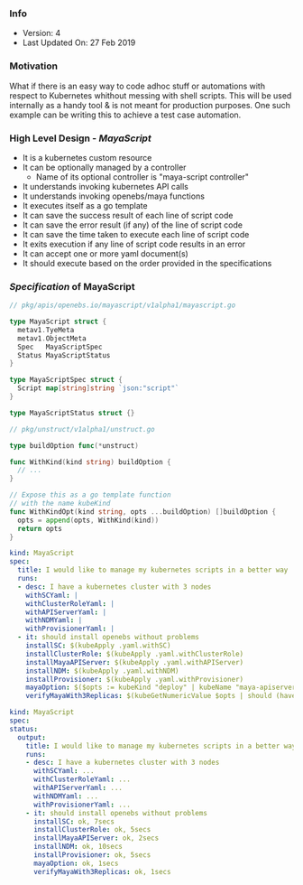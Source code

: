 ### Info
- Version: 4
- Last Updated On: 27 Feb 2019

### Motivation
What if there is an easy way to code adhoc stuff or automations with respect to Kubernetes whithout messing with shell scripts. This will be used internally as a handy tool & is not meant for production purposes. One such example can be writing this to achieve a test case automation.

### High Level Design - _MayaScript_
- It is a kubernetes custom resource
- It can be optionally managed by a controller
  - Name of its optional controller is "maya-script controller"
- It understands invoking kubernetes API calls
- It understands invoking openebs/maya functions
- It executes itself as a go template
- It can save the success result of each line of script code
- It can save the error result (if any) of the line of script code
- It can save the time taken to execute each line of script code
- It exits execution if any line of script code results in an error
- It can accept one or more yaml document(s)
- It should execute based on the order provided in the specifications

### _Specification_ of MayaScript
```go
// pkg/apis/openebs.io/mayascript/v1alpha1/mayascript.go

type MayaScript struct {
  metav1.TyeMeta
  metav1.ObjectMeta
  Spec   MayaScriptSpec
  Status MayaScriptStatus
}

type MayaScriptSpec struct {
  Script map[string]string `json:"script"`
}

type MayaScriptStatus struct {}
```

```go
// pkg/unstruct/v1alpha1/unstruct.go

type buildOption func(*unstruct)

func WithKind(kind string) buildOption {
  // ...
}

// Expose this as a go template function 
// with the name kubeKind
func WithKindOpt(kind string, opts ...buildOption) []buildOption {
  opts = append(opts, WithKind(kind))
  return opts
}
```

```yaml
kind: MayaScript
spec:
  title: I would like to manage my kubernetes scripts in a better way
  runs:
  - desc: I have a kubernetes cluster with 3 nodes
    withSCYaml: |
    withClusterRoleYaml: |
    withAPIServerYaml: |
    withNDMYaml: |
    withProvisionerYaml: |
  - it: should install openebs without problems
    installSC: $(kubeApply .yaml.withSC)
    installClusterRole: $(kubeApply .yaml.withClusterRole)
    installMayaAPIServer: $(kubeApply .yaml.withAPIServer)
    installNDM: $(kubeApply .yaml.withNDM)
    installProvisioner: $(kubeApply .yaml.withProvisioner)
    mayaOption: $($opts := kubeKind "deploy" | kubeName "maya-apiserver" | kubePath ".spec.replicas")
    verifyMayaWith3Replicas: $(kubeGetNumericValue $opts | should (haveLen 3))
```

```yaml
kind: MayaScript
spec:
status:
  output:
    title: I would like to manage my kubernetes scripts in a better way
    runs:
    - desc: I have a kubernetes cluster with 3 nodes
      withSCYaml: ...
      withClusterRoleYaml: ...
      withAPIServerYaml: ...
      withNDMYaml: ...
      withProvisionerYaml: ...
    - it: should install openebs without problems
      installSC: ok, 7secs
      installClusterRole: ok, 5secs
      installMayaAPIServer: ok, 2secs
      installNDM: ok, 10secs
      installProvisioner: ok, 5secs
      mayaOption: ok, 1secs
      verifyMayaWith3Replicas: ok, 1secs
```
